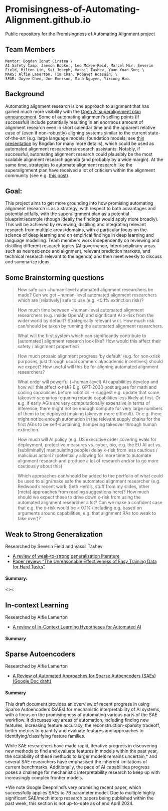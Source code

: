 # Promisingness-of-Automating-Alignment.github.io
Public repository for the Promisingness of Automating Alignment project
  

  
## Team Members
```
Mentor: Bogdan Ionut Cirstea \
AI Safety Camp: Jaeson Booker, Leo Mckee-Reid, Marcel Mir, Severin Field, Milton Lin, Sai Joseph, Vassil Tashev, Yuan Yuan Sun; \
MARS: Alfie Lamerton, Tim Chan, Robayet Hossain; \
SPAR: Joyee Chen, Joe Emerson, Minh Nguyen, Yixiong Hao.
```

## Background
Automating alignment research is one approach to alignment that has gained much more visibility with the [Open AI superalignment plan announcement](https://openai.com/blog/introducing-superalignment). Some of automating alignment’s selling points (if successful) include potentially resulting in an enormous amount of alignment research even in short calendar time and the apparent relative ease of (even if non-robustly) aligning systems similar to the current state-of-the-art (e.g. large language models, foundation models; see [this presentation](https://docs.google.com/presentation/d/1EKDdC-r8zvHrtXKWPQqqzbUfwjj1P9a_j9paKGMmdNY/edit?usp=sharing) by Bogdan for many more details), which could be used as automated alignment researchers/research assistants. Notably, if successful, automating alignment research could plausibly be the most scalable alignment research agenda (and probably by a wide margin). At the same time, strategies to automate alignment research like the superalignment plan have received a lot of criticism within the alignment community (see e.g. [this post](https://www.lesswrong.com/posts/NSZhadmoYdjRKNq6X/openai-launches-superalignment-taskforce)).

## Goal: 
This project aims to get more grounding into how promising automating alignment research is as a strategy, with respect to both advantages and potential pitfalls, with the superalignment plan as a potential blueprint/example (though ideally the findings would apply more broadly). This will be achieved by reviewing, distilling and integrating relevant research from multiple areas/domains, with a particular focus on the science of deep learning and on empirical findings in deep learning and language modelling. Team members work independently on reviewing and distilling different research topics (AI governance, interdisciplinary areas such as neuroscience and alignment, relevant prediction markets, and technical research relevant to the agenda) and then meet weekly to discuss and summarize ideas.


## Some Brainstorming questions
> How safe can ~human-level automated alignment researchers be made? Can we get ~human-level automated alignment researchers which are [relatively] safe to use (e.g. <0.1% extinction risk)?

> How much time between ~human-level automated alignment researchers (e.g. inside OpenAI) and significant AI x-risk from the wider world by default? Strategically relevant w.r.t. How much risk can/should be taken by running the automated alignment researchers.

> What will the first system which can significantly contribute to [automated] alignment research look like? How would this affect their safety / alignment properties?

> How much prosaic alignment progress ‘by default’ (e.g. for non-xrisk purposes, just through usual commercial/academic incentives) should we expect? How useful will this be for aligning automated alignment researchers?

> What order will powerful (~human-level) AI capabilities develop and how will this affect x-risk? E.g. GPT-2030 post argues for math and coding capabilities before robotics -> suggest e.g. update that some takeover scenarios requiring robotic capabilities less likely at first. Or e.g. if early AGIs are very computationally expensive  in terms of inference, there might not be enough compute for very large numbers of them to be deployed (making takeover more difficult). Or e.g. there might not be enough automation in the relevant supply chains for the first AGIs to be self-sustaining, hampering takeover through human extinction.

> How much will AI policy (e.g. US executive order covering evals for deployment, protective measures vs. cyber, bio, e.g. the EU AI act vs. [subliminally] manipulating people) delay x-risk from less cautious / malicious actors? (potentially allowing for more time to automate alignment research and produce a lot of research and/or to go more cautiously about this)

> Which approaches can/should be added to the portfolio of what could be used to align/make safe the automated alignment researcher (e.g. Redwood’s recent work, Seth Herd’s, stuff from my slides, other [meta] approaches from reading suggestions here)? How much should we expect these to drive down x-risk from using the automated alignment researcher a lot? Can we make a confident case that e.g. the x-risk would be < 0.1% (including e.g. based on arguments around capabilities, e.g. that alignment RAs too weak to take over)?


## Weak to Strong Generalization
Researched by Severin Field and Vassil Tashev
* [A review of weak-to-strong generalization literature](https://www.lesswrong.com/posts/ELbGqXiLbRe6zSkTu/a-review-of-weak-to-strong-generalization-ai-safety-camp)
* [Paper review: “The Unreasonable Effectiveness of Easy Training Data for Hard Tasks”](https://www.lesswrong.com/posts/Wd9vzwqcYuEokJYCH/paper-review-the-unreasonable-effectiveness-of-easy-training)
#### Summary:
<><

## In-context Learning
Researched by Alfie Lamerton
* [A review of In-Context Learning Hypotheses for Automated AI](https://www.lesswrong.com/posts/GPcwP8pgyPFPwvi2h/a-review-of-in-context-learning-hypotheses-for-automated-ai)
#### Summary

## Sparse Autoencoders
Researched by Alfie Lamerton
* [A Review of Automated Approaches for Sparse Autoencoders (SAEs) (Google Doc draft)](https://docs.google.com/document/d/1Y9F8j4h39C6LUC25XvjzAcZLu1RH5yuPJ9BL8DolVhM/edit)
#### Summary
This draft document provides an overview of recent progress in using Sparse Autoencoders (SAEs) for mechanistic interpretability of AI systems, with a focus on the promisingness of automating various parts of the SAE workflow. It discusses key areas of automation, including finding new features, increasing feature accuracy, the reconstruction-sparsity tradeoff, better metrics to quantify and evaluate features and approaches to identifying/classifying feature families.

While SAE researchers have made rapid, iterative progress in discovering new methods to find and evaluate features in models within the past year, the scalability of these methods to larger models remains uncertain,* and several SAE researchers have emphasised the inherent limitations of current benchmarks. Additionally, the pace of AI capabilities progress poses a challenge for mechanistic interpretability research to keep up with increasingly complex frontier models.

*We note Google Deepmind’s very promising recent paper, which successfully applies SAEs to 7B parameter model. Due to multiple highly significant SAE/mech interp research papers being published within the past week, this section is not up-to-date as of end April 2024.
